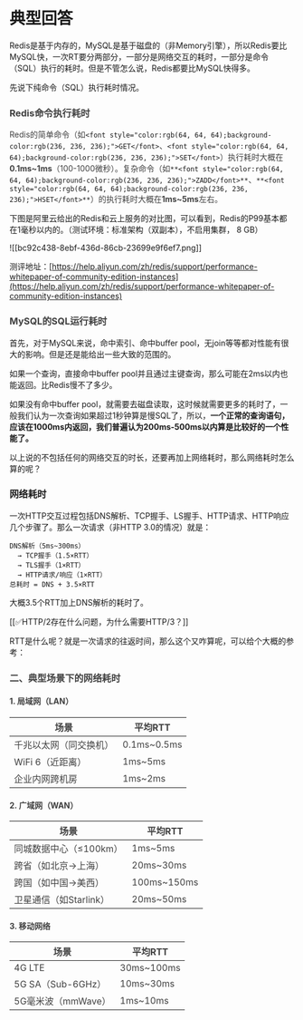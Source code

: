 # 典型回答


Redis是基于内存的，MySQL是基于磁盘的（非Memory引擎），所以Redis要比MySQL快，一次RT要分两部分，一部分是网络交互的耗时，一部分是命令（SQL）执行的耗时。但是不管怎么说，Redis都要比MySQL快得多。



先说下纯命令（SQL）执行耗时情况。

### **<font style="color:rgb(64, 64, 64);">Redis命令执行耗时</font>**
<font style="color:rgb(64, 64, 64);">Redis的简单命令（如</font>`<font style="color:rgb(64, 64, 64);background-color:rgb(236, 236, 236);">GET</font>`<font style="color:rgb(64, 64, 64);">、</font>`<font style="color:rgb(64, 64, 64);background-color:rgb(236, 236, 236);">SET</font>`<font style="color:rgb(64, 64, 64);">）执行耗时大概在</font>**<font style="color:rgb(64, 64, 64);">0.1ms~1ms</font>**<font style="color:rgb(64, 64, 64);">（100-1000微秒）。</font><font style="color:rgb(64, 64, 64);">复杂命令（如</font>`**<font style="color:rgb(64, 64, 64);background-color:rgb(236, 236, 236);">ZADD</font>**`<font style="color:rgb(64, 64, 64);">、</font>`**<font style="color:rgb(64, 64, 64);background-color:rgb(236, 236, 236);">HSET</font>**`<font style="color:rgb(64, 64, 64);">）的执行耗时大概在</font>**<font style="color:rgb(64, 64, 64);">1ms~5ms</font>**<font style="color:rgb(64, 64, 64);">左右。</font>

<font style="color:rgb(64, 64, 64);"></font>

下图是阿里云给出的Redis和云上服务的对比图，可以看到，Redis的P99基本都在1毫秒以内的。（测试环境：标准架构（双副本），不启用集群， 8 GB）



![[bc92c438-8ebf-436d-86cb-23699e9f6ef7.png]]

测评地址：[https://help.aliyun.com/zh/redis/support/performance-whitepaper-of-community-edition-instances](https://help.aliyun.com/zh/redis/support/performance-whitepaper-of-community-edition-instances)



### **<font style="color:rgb(64, 64, 64);"> MySQL的SQL运行耗时</font>**


首先，对于MySQL来说，命中索引、命中buffer pool，无join等等都对性能有很大的影响。但是还是能给出一些大致的范围的。



如果一个查询，直接命中buffer pool并且通过主键查询，那么可能在2ms以内也能返回。比Redis慢不了多少。



如果没有命中buffer pool，就需要去磁盘读取，这时候就需要更多的耗时了，一般我们认为一次查询如果超过1秒钟算是慢SQL了，所以，**一个正常的查询语句，应该在1000ms内返回，我们普遍认为200ms-500ms以内算是比较好的一个性能了。**



以上说的不包括任何的网络交互的时长，还要再加上网络耗时，那么网络耗时怎么算的呢？



### 网络耗时


一次HTTP交互过程包括DNS解析、TCP握手、LS握手、HTTP请求、HTTP响应几个步骤了。那么一次请求（非HTTP 3.0的情况）就是：



```plain
DNS解析（5ms~300ms）  
  → TCP握手（1.5×RTT）  
  → TLS握手（1×RTT）  
  → HTTP请求/响应（1×RTT）  
总耗时 = DNS + 3.5×RTT  
```

大概3.5个RTT加上DNS解析的耗时了。



[[✅HTTP/2存在什么问题，为什么需要HTTP/3？]]



RTT是什么呢？就是一次请求的往返时间，那么这个又咋算呢，可以给个大概的参考：



### **<font style="color:rgb(64, 64, 64);">二、典型场景下的网络耗时</font>**
#### **<font style="color:rgb(64, 64, 64);">1. 局域网（LAN）</font>**
| **<font style="color:rgb(64, 64, 64);">场景</font>** | **<font style="color:rgb(64, 64, 64);">平均RTT</font>** |
| --- | --- |
| <font style="color:rgb(64, 64, 64);">千兆以太网（同交换机）</font> | <font style="color:rgb(64, 64, 64);">0.1ms~0.5ms</font> |
| <font style="color:rgb(64, 64, 64);">WiFi 6（近距离）</font> | <font style="color:rgb(64, 64, 64);">1ms~5ms</font> |
| <font style="color:rgb(64, 64, 64);">企业内网跨机房</font> | <font style="color:rgb(64, 64, 64);">1ms~2ms</font> |


#### **<font style="color:rgb(64, 64, 64);">2. 广域网（WAN）</font>**
| **<font style="color:rgb(64, 64, 64);">场景</font>** | **<font style="color:rgb(64, 64, 64);">平均RTT</font>** |
| --- | --- |
| <font style="color:rgb(64, 64, 64);">同城数据中心（≤100km）</font> | <font style="color:rgb(64, 64, 64);">1ms~5ms</font> |
| <font style="color:rgb(64, 64, 64);">跨省（如北京→上海）</font> | <font style="color:rgb(64, 64, 64);">20ms~30ms</font> |
| <font style="color:rgb(64, 64, 64);">跨国（如中国→美西）</font> | <font style="color:rgb(64, 64, 64);">100ms~150ms</font> |
| <font style="color:rgb(64, 64, 64);">卫星通信（如Starlink）</font> | <font style="color:rgb(64, 64, 64);">20ms~50ms</font> |


#### **<font style="color:rgb(64, 64, 64);">3. 移动网络</font>**
| **<font style="color:rgb(64, 64, 64);">场景</font>** | **<font style="color:rgb(64, 64, 64);">平均RTT</font>** |
| --- | --- |
| <font style="color:rgb(64, 64, 64);">4G LTE</font> | <font style="color:rgb(64, 64, 64);">30ms~100ms</font> |
| <font style="color:rgb(64, 64, 64);">5G SA（Sub-6GHz）</font> | <font style="color:rgb(64, 64, 64);">10ms~30ms</font> |
| <font style="color:rgb(64, 64, 64);">5G毫米波（mmWave）</font> | <font style="color:rgb(64, 64, 64);">1ms~10ms</font> |


  
 







